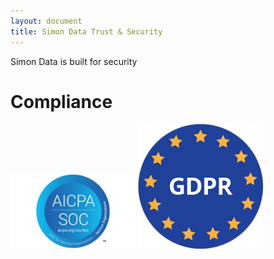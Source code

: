 ```yaml
---
layout: document
title: Simon Data Trust & Security 
---
```


Simon Data is built for security


# Compliance

<img src="/static/soc.png" width="200" />

<img src="/static/gdpr.png" width="200" />


